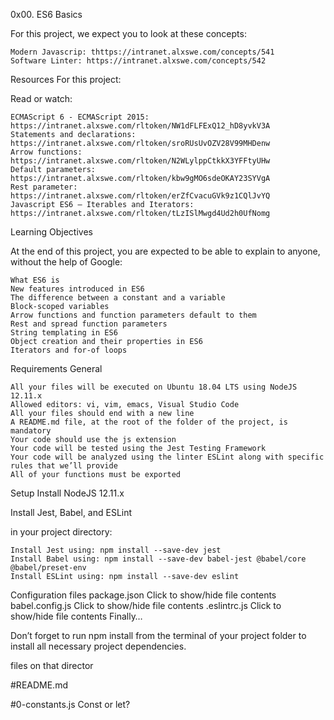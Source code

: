 0x00. ES6 Basics

For this project, we expect you to look at these concepts:

    Modern Javascrip: thttps://intranet.alxswe.com/concepts/541
    Software Linter: https://intranet.alxswe.com/concepts/542

Resources For this project: 

Read or watch:

    ECMAScript 6 - ECMAScript 2015: https://intranet.alxswe.com/rltoken/NW1dFLFExQ12_hD8yvkV3A
    Statements and declarations: https://intranet.alxswe.com/rltoken/sroRUsUvOZV28V99MHDenw
    Arrow functions: https://intranet.alxswe.com/rltoken/N2WLylppCtkkX3YFFtyUHw
    Default parameters: https://intranet.alxswe.com/rltoken/kbw9gMO6sdeOKAY23SYVgA
    Rest parameter: https://intranet.alxswe.com/rltoken/erZfCvacuGVk9z1CQlJvYQ
    Javascript ES6 — Iterables and Iterators: https://intranet.alxswe.com/rltoken/tLzISlMwgd4Ud2h0UfNomg

Learning Objectives

At the end of this project, you are expected to be able to explain to anyone, without the help of Google:

    What ES6 is
    New features introduced in ES6
    The difference between a constant and a variable
    Block-scoped variables
    Arrow functions and function parameters default to them
    Rest and spread function parameters
    String templating in ES6
    Object creation and their properties in ES6
    Iterators and for-of loops

Requirements
General

    All your files will be executed on Ubuntu 18.04 LTS using NodeJS 12.11.x
    Allowed editors: vi, vim, emacs, Visual Studio Code
    All your files should end with a new line
    A README.md file, at the root of the folder of the project, is mandatory
    Your code should use the js extension
    Your code will be tested using the Jest Testing Framework
    Your code will be analyzed using the linter ESLint along with specific rules that we’ll provide
    All of your functions must be exported

Setup
Install NodeJS 12.11.x

Install Jest, Babel, and ESLint

in your project directory:

    Install Jest using: npm install --save-dev jest
    Install Babel using: npm install --save-dev babel-jest @babel/core @babel/preset-env
    Install ESLint using: npm install --save-dev eslint

Configuration files
package.json
Click to show/hide file contents
babel.config.js
Click to show/hide file contents
.eslintrc.js
Click to show/hide file contents
Finally…

Don’t forget to run npm install from the terminal of your project folder to install all necessary project dependencies.

files on that director

#README.md

#0-constants.js
Const or let? 


